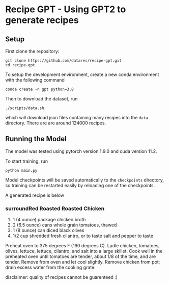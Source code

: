 # Recipe GPT - Using GPT2 to generate recipes

## Setup

First clone the repository: 
```
git clone https://github.com/datares/recipe-gpt.git
cd recipe-gpt
```

To setup the development environment, create a new conda environment with the following command
```
conda create -n gpt python=3.8
```

Then to download the dataset, run
```
./scripts/data.sh
```
which will download json files containing many recipes into the `data` directory.  There are are around 
124000 recipes.

## Running the Model
The model was tested using pytorch version 1.9.0 and cuda version 11.2.

To start training, run
```
python main.py
```
Model checkpoints will be saved automatically to the `checkpoints` directory, so training can be restarted easily by
reloading one of the checkpoints.

A generated recipe is below

### surroundRed Roasted Roasted Chicken 
1. 1 (4 ounce) package chicken broth  
2. 2 (6.5 ounce) cans whole grain tomatoes, thawed  
3. 1 (8 ounce) can diced black olives  
4. 1/2 cup shredded fresh cilantro, or to taste  salt and pepper to taste

Preheat oven to 375 degrees F (190 degrees C).
Ladle chicken, tomatoes, olives, lettuce, lettuce, cilantro, and salt into a large skillet. Cook well in the preheated oven until tomatoes are tender, about 1/8 of the time, and are tender. Remove from oven and let cool slightly. Remove chicken from pot; drain excess water from the cooking grate.

disclaimer: quality of recipes cannot be guarenteed :)
